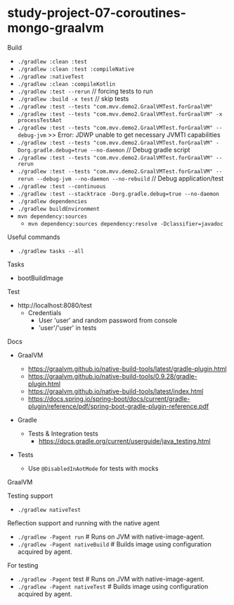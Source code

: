 # study-project-07-coroutines-mongo-graalvm





Build
 - `./gradlew :clean :test`
 - `./gradlew :clean :test :compileNative`
 - `./gradlew :nativeTest`
 - `./gradlew :clean :compileKotlin`
 - `./gradlew :test --rerun`  // forcing tests to run
 - `./gradlew :build -x test` // skip tests
 - `./gradlew :test --tests "com.mvv.demo2.GraalVMTest.forGraalVM"`
 - `./gradlew :test --tests "com.mvv.demo2.GraalVMTest.forGraalVM" -x processTestAot`
 - `./gradlew :test --tests "com.mvv.demo2.GraalVMTest.forGraalVM" --debug-jvm` >> Error:  JDWP unable to get necessary JVMTI capabilities
 - `./gradlew :test --tests "com.mvv.demo2.GraalVMTest.forGraalVM" -Dorg.gradle.debug=true --no-daemon` // Debug gradle script
 - `./gradlew :test --tests "com.mvv.demo2.GraalVMTest.forGraalVM" --rerun`
 - `./gradlew :test --tests "com.mvv.demo2.GraalVMTest.forGraalVM" --rerun --debug-jvm --no-daemon --no-rebuild` // Debug application/test
 - `./gradlew :test --continuous`
 - `./gradlew :test --stacktrace -Dorg.gradle.debug=true --no-daemon`
 - `./gradlew dependencies`
 - `./gradlew buildEnvironment`
 - `mvn dependency:sources`
   - `mvn dependency:sources dependency:resolve -Dclassifier=javadoc`


Useful commands
 - `./gradlew tasks --all`


Tasks
 - bootBuildImage


Test

 - http://localhost:8080/test
   - Credentials
     - User 'user' and random password from console
     - 'user'/'user' in tests



Docs

 - GraalVM
   - https://graalvm.github.io/native-build-tools/latest/gradle-plugin.html
   - https://graalvm.github.io/native-build-tools/0.9.28/gradle-plugin.html
   - https://graalvm.github.io/native-build-tools/latest/index.html
   - https://docs.spring.io/spring-boot/docs/current/gradle-plugin/reference/pdf/spring-boot-gradle-plugin-reference.pdf

 - Gradle
   - Tests & Integration tests
     - https://docs.gradle.org/current/userguide/java_testing.html

 - Tests
   - Use `@DisabledInAotMode` for tests with mocks


GraalVM


Testing support

 - `./gradlew nativeTest`


Reflection support and running with the native agent

 - `./gradlew -Pagent run`  # Runs on JVM with native-image-agent.
 - `./gradlew -Pagent nativeBuild` # Builds image using configuration acquired by agent.

 For testing
 - `./gradlew -Pagent` test # Runs on JVM with native-image-agent.
 - `./gradlew -Pagent nativeTest` # Builds image using configuration acquired by agent.

